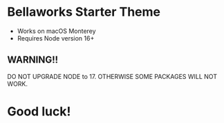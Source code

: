 Bellaworks Starter Theme
=======

* Works on macOS Monterey
* Requires Node version 16+


## WARNING!!
DO NOT UPGRADE NODE to 17. OTHERWISE SOME PACKAGES WILL NOT WORK.


Good luck!
=======

